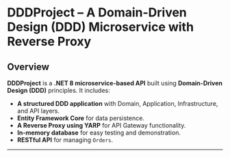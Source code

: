 # DDDProject – A Domain-Driven Design (DDD) Microservice with Reverse Proxy


## Overview
**DDDProject** is a **.NET 8 microservice-based API** built using **Domain-Driven Design (DDD)** principles. It includes:
- **A structured DDD application** with Domain, Application, Infrastructure, and API layers.
- **Entity Framework Core** for data persistence.
- **A Reverse Proxy using YARP** for API Gateway functionality.
- **In-memory database** for easy testing and demonstration.
- **RESTful API** for managing `Orders`.

---
